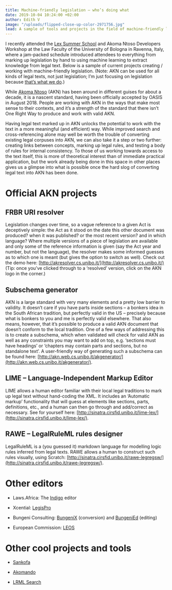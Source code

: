 ```yaml
---
title: Machine-friendly legislation – who’s doing what
date: 2019-10-04 10:24:00 +02:00
author: Edith V
image: "/uploads/flipped-close-up-color-2971756.jpg"
lead: A sample of tools and projects in the field of machine-friendly legislation
---
```


I recently attended the [Lex Summer School](http://summerschoollex.cirsfid.unibo.it/) and Akoma Ntoso Developers Workshop at the Law Faculty of the University of Bologna in Ravenna, Italy, where a jam-packed schedule introduced attendees to everything from marking up legislation by hand to using machine learning to extract knowledge from legal text. Below is a sample of current projects creating / working with machine-friendly legislation. (Note: AKN can be used for all kinds of legal texts, not just legislation; I’m just focusing on legislation because [that’s what we do](https://laws.africa/).)

While [Akoma Ntoso](http://www.akomantoso.org/) (AKN) has been around in different guises for about a decade, it is a nascent standard, having been officially accepted by OASIS in August 2018. People are working with AKN in the ways that make most sense to their contexts, and it’s a strength of the standard that there isn’t One Right Way to produce and work with valid AKN.

Having legal text marked up in AKN unlocks the potential to work with the text in a more meaningful (and efficient) way. While improved search and cross-referencing alone may well be worth the trouble of converting existing legal corpuses into AKN, we can also take it a step or two further: creating links between concepts, marking up legal rules, and testing a body of rules for internal consistency. To those of us working towards access to the text itself, this is more of theoretical interest than of immediate practical application, but the work already being done in this space in other places gives us a glimpse into what is possible once the hard slog of converting legal text into AKN has been done.

# Official AKN projects

## FRBR URI resolver

Legislation changes over time, so a vague reference to a given Act is deceptively simple: the Act as it stood on the date this other document was produced? when it was published? or the most recent version? and in which language? Where multiple versions of a piece of legislation are available and only some of the reference information is given (say the Act year and number, but not the language), the resolver makes some informed guesses as to which one is meant (but gives the option to switch as well). Check out the demo here: [http://akresolver.cs.unibo.it/](http://akresolver.cs.unibo.it/) (Tip: once you’ve clicked through to a ‘resolved’ version, click on the AKN logo in the corner.)

## Subschema generator

AKN is a large standard with very many elements and a pretty low barrier to validity. It doesn’t care if you have parts inside sections – a bonkers idea in the South African tradition, but perfectly valid in the US – precisely because what is bonkers to you and me is perfectly valid elsewhere. That also means, however, that it’s possible to produce a valid AKN document that doesn’t conform to the local tradition. One of a few ways of addressing this is to create a subschema, which when validated will check for valid AKN as well as any constraints you may want to add on top, e.g. ‘sections must have headings’ or ‘chapters may contain parts and sections, but no standalone text’. A user-friendly way of generating such a subschema can be found here: [http://akn.web.cs.unibo.it/akgenerator/](http://akn.web.cs.unibo.it/akgenerator/).

## LIME – Language-Independent Markup Editor

LIME allows a human editor familiar with their local legal traditions to mark up legal text without hand-coding the XML. It includes an ‘Automatic markup’ functionality that will guess at elements like sections, parts, definitions, etc., and a human can then go through and add/correct as necessary. See for yourself here: [http://sinatra.cirsfid.unibo.it/lime-lex/](http://sinatra.cirsfid.unibo.it/lime-lex/).

## RAWE – LegalRuleML rules designer

LegalRuleML is a (you guessed it) markdown language for modelling logic rules inferred from legal texts. RAWE allows a human to construct such rules visually, using Scratch: [http://sinatra.cirsfid.unibo.it/rawe-legregsw/](http://sinatra.cirsfid.unibo.it/rawe-legregsw/).

# Other editors

* Laws.Africa: The [Indigo](https://github.com/laws-africa/indigo/) editor

* Xcential: [LegisPro](https://xcential.com/legispro-xml-tech/)

* Bungeni Consulting: [BungeniX](https://www.bungeni.com/text_to_akomantoso.html) (conversion) and [BungeniEd](https://www.bungeni.com/legislative_drafting.html) (editing)

* European Commission: [LEOS](https://ec.europa.eu/isa2/solutions/leos_en)

# Other cool projects and tools

* [Sankofa](https://gitlab.com/CIRSFID/un-challange-2019/blob/master/documents/project.md)

* [Akomando](http://www.akomando.bitnomos.eu/)

* [LRML Search](https://tal.lipn.univ-paris13.fr/LexEx)